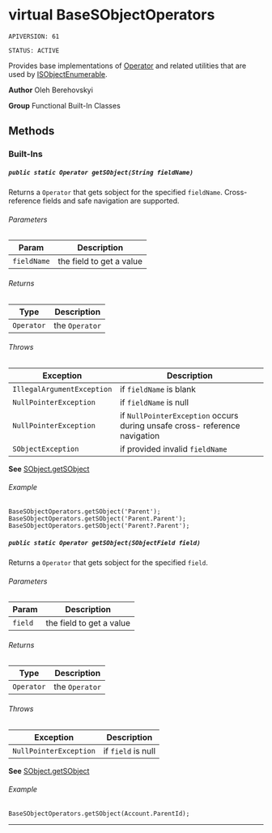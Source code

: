 # virtual BaseSObjectOperators

`APIVERSION: 61`

`STATUS: ACTIVE`

Provides base implementations of [Operator](/docs/Functional-Abstract-Classes/Operator.md)
and related utilities that are used by [ISObjectEnumerable](/docs/Enumerables/ISObjectEnumerable.md).


**Author** Oleh Berehovskyi


**Group** Functional Built-In Classes

## Methods
### Built-Ins
##### `public static Operator getSObject(String fieldName)`

Returns a `Operator` that gets sobject for the specified `fieldName`. Cross-reference fields and safe navigation are supported.

###### Parameters

|Param|Description|
|---|---|
|`fieldName`|the field to get a value|

###### Returns

|Type|Description|
|---|---|
|`Operator`|the `Operator`|

###### Throws

|Exception|Description|
|---|---|
|`IllegalArgumentException`|if `fieldName` is blank|
|`NullPointerException`|if `fieldName` is null|
|`NullPointerException`|if `NullPointerException` occurs during unsafe cross- reference navigation|
|`SObjectException`|if provided invalid `fieldName`|


**See** [SObject.getSObject](SObject.getSObject)

###### Example
```apex
BaseSObjectOperators.getSObject('Parent');
BaseSObjectOperators.getSObject('Parent.Parent');
BaseSObjectOperators.getSObject('Parent?.Parent');
```


##### `public static Operator getSObject(SObjectField field)`

Returns a `Operator` that gets sobject for the specified `field`.

###### Parameters

|Param|Description|
|---|---|
|`field`|the field to get a value|

###### Returns

|Type|Description|
|---|---|
|`Operator`|the `Operator`|

###### Throws

|Exception|Description|
|---|---|
|`NullPointerException`|if `field` is null|


**See** [SObject.getSObject](SObject.getSObject)

###### Example
```apex
BaseSObjectOperators.getSObject(Account.ParentId);
```


---
